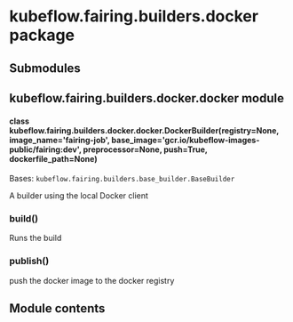 # kubeflow.fairing.builders.docker package

## Submodules

## kubeflow.fairing.builders.docker.docker module


#### class kubeflow.fairing.builders.docker.docker.DockerBuilder(registry=None, image_name='fairing-job', base_image='gcr.io/kubeflow-images-public/fairing:dev', preprocessor=None, push=True, dockerfile_path=None)
Bases: `kubeflow.fairing.builders.base_builder.BaseBuilder`

A builder using the local Docker client


### build()
Runs the build


### publish()
push the docker image to the docker registry

## Module contents
